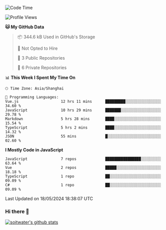 <!--START_SECTION:waka-->
![Code Time](http://img.shields.io/badge/Code%20Time-3%2C480%20hrs%208%20mins-blue)

![Profile Views](http://img.shields.io/badge/Profile%20Views-0-blue)

**🐱 My GitHub Data** 

> 📦 344.6 kB Used in GitHub's Storage 
 > 
> 🚫 Not Opted to Hire
 > 
> 📜 3 Public Repositories 
 > 
> 🔑 6 Private Repositories 
 > 
📊 **This Week I Spent My Time On** 

```text
🕑︎ Time Zone: Asia/Shanghai

💬 Programming Languages: 
Vue.js                   12 hrs 11 mins      █████████░░░░░░░░░░░░░░░░   34.60 % 
JavaScript               10 hrs 29 mins      ███████░░░░░░░░░░░░░░░░░░   29.78 % 
Markdown                 5 hrs 28 mins       ████░░░░░░░░░░░░░░░░░░░░░   15.54 % 
TypeScript               5 hrs 2 mins        ████░░░░░░░░░░░░░░░░░░░░░   14.32 % 
JSON                     55 mins             █░░░░░░░░░░░░░░░░░░░░░░░░   02.60 % 
```

**I Mostly Code in JavaScript** 

```text
JavaScript               7 repos             ████████████████░░░░░░░░░   63.64 % 
Vue                      2 repos             █████░░░░░░░░░░░░░░░░░░░░   18.18 % 
TypeScript               1 repo              ██░░░░░░░░░░░░░░░░░░░░░░░   09.09 % 
C#                       1 repo              ██░░░░░░░░░░░░░░░░░░░░░░░   09.09 % 
```




 Last Updated on 18/05/2024 18:38:07 UTC
<!--END_SECTION:waka-->

### Hi there 👋
[![soitwater's github stats](https://github-readme-stats.vercel.app/api?username=soitwater)](https://github.com/soitwater/github-readme-stats)
